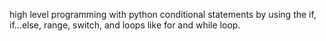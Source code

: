 high level programming with python conditional statements
by using the if, if...else, range, switch, and loops like for and while loop.
